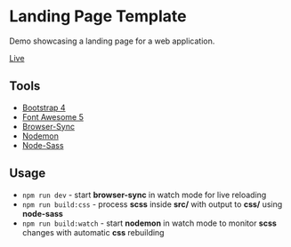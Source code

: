 # Landing Page Template

Demo showcasing a landing page for a web application.

[Live](http://azdanov.js.org/landing-page-template/)

## Tools

* [Bootstrap 4](https://github.com/twbs/bootstrap)
* [Font Awesome 5](https://github.com/FortAwesome/Font-Awesome)
* [Browser-Sync](https://github.com/Browsersync/browser-sync)
* [Nodemon](https://github.com/remy/nodemon)
* [Node-Sass](https://github.com/sass/node-sass)

## Usage

* `npm run dev` - start __browser-sync__ in watch mode for live reloading
* `npm run build:css` - process __scss__ inside __src/__ with output to __css/__ using __node-sass__
* `npm run build:watch` - start __nodemon__ in watch mode to monitor __scss__ changes with automatic __css__ rebuilding
